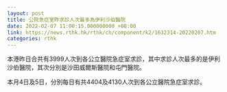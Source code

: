 ```yaml
---
layout: post
title: 公院急症室昨求診人次最多為伊利沙伯醫院
date: 2022-02-07 11:00:15.000000000 +08:00
link: https://news.rthk.hk/rthk/ch/component/k2/1632314-20220207.htm
categories: rthk
---
```


本港昨日合共有3999人次到各公立醫院急症室求診，其中求診人次最多的是伊利沙伯醫院，其次分別是沙田威爾斯醫院和屯門醫院。

本月4日及5日，分別每日有共4404及4130人次到各公立醫院急症室求診。
